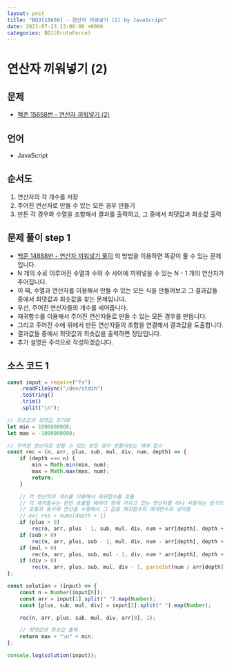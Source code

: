 ```yaml
---
layout: post
title: "BOJ[15658] - 연산자 끼워넣기 (2) by JavaScript"
date: 2021-07-23 13:00:00 +0900
categories: BOJ(BruteForce)
---
```


# 연산자 끼워넣기 (2)

## 문제

- [백준 15658번 - 연산자 끼워넣기 (2)](https://www.acmicpc.net/problem/15658)

## 언어

- JavaScript

## 순서도

1. 연산자의 각 개수를 저장
2. 주어진 연산자로 만들 수 있는 모든 경우 만들기
3. 만든 각 경우와 수열을 조합해서 결과를 출력하고, 그 중에서 최댓값과 최솟값 출력

## 문제 풀이 step 1

- [백준 14888번 - 연산자 끼워넣기 풀이](<https://qkrrlgh519.github.io/boj(bruteforce)/2021/07/21/BOJ-BruteForce-14888.html>) 의 방법을 이용하면 똑같이 풀 수 있는 문제입니다.
- N 개의 수로 이루어진 수열과 수와 수 사이에 끼워넣을 수 있는 N - 1 개의 연산자가 주어집니다.
- 이 때, 수열과 연산자를 이용해서 만들 수 있는 모든 식을 만들어보고 그 결과값들 중에서 최댓값과 최솟값을 찾는 문제입니다.
- 우선, 주어진 연산자들의 개수를 세어줍니다.
- 재귀함수를 이용해서 주어진 연산자들로 만들 수 있는 모든 경우를 만듭니다.
- 그리고 주어진 수에 위에서 만든 연산자들의 조합을 연결해서 결과값을 도출합니다.
- 결과값들 중에서 최댓값과 최솟값을 출력하면 정답입니다.
- 추가 설명은 주석으로 작성하겠습니다.

## 소스 코드 1

```jsx
const input = require("fs")
	.readFileSync("/dev/stdin")
	.toString()
	.trim()
	.split("\n");

// 최솟값과 최댓값 초기화
let min = 1000000000;
let max = -1000000000;

// 주어진 연산자로 만들 수 있는 모든 경우 만들어보는 재귀 함수
const rec = (n, arr, plus, sub, mul, div, num, depth) => {
	if (depth === n) {
		min = Math.min(min, num);
		max = Math.max(max, num);
		return;
	}

	// 각 연산자의 개수를 이용해서 재귀함수를 호출
	// 각 재귀함수는 한번 호출할 때마다 현재 가지고 있는 연산자를 하나 사용하는 방식으로 동작
	// 호출과 동시에 연산을 수행해서 그 값을 재귀함수의 매개변수로 넣어줌
	// ex) res + nums[depth + 1]
	if (plus > 0)
		rec(n, arr, plus - 1, sub, mul, div, num + arr[depth], depth + 1);
	if (sub > 0)
		rec(n, arr, plus, sub - 1, mul, div, num - arr[depth], depth + 1);
	if (mul > 0)
		rec(n, arr, plus, sub, mul - 1, div, num * arr[depth], depth + 1);
	if (div > 0)
		rec(n, arr, plus, sub, mul, div - 1, parseInt(num / arr[depth]), depth + 1);
};

const solution = (input) => {
	const n = Number(input[0]);
	const arr = input[1].split(" ").map(Number);
	const [plus, sub, mul, div] = input[2].split(" ").map(Number);

	rec(n, arr, plus, sub, mul, div, arr[0], 1);

	// 최댓값과 최솟값 출력
	return max + "\n" + min;
};

console.log(solution(input));
```
